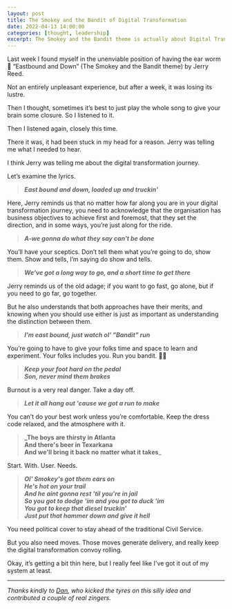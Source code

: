 ```yaml
---
layout: post
title: The Smokey and the Bandit of Digital Transformation
date: 2022-04-13 14:00:00
categories: [thought, leadership]
excerpt: The Smokey and the Bandit theme is actually about Digital Transformation, hear me out...
---
```


Last week I found myself in the unenviable position of having the ear worm 🐛 “Eastbound and Down” (The Smokey and the Bandit theme) by Jerry Reed.

Not an entirely unpleasant experience, but after a week, it was losing its lustre.

Then I thought, sometimes it’s best to just play the whole song to give your brain some closure. So I listened to it.

Then I listened again, closely this time.

There it was, it had been stuck in my head for a reason. Jerry was telling me what I needed to hear.

I think Jerry was telling me about the digital transformation journey.

Let’s examine the lyrics.

>_**East bound and down, loaded up and truckin'**_

Here, Jerry reminds us that no matter how far along you are in your digital transformation journey, you need to acknowledge that the organisation has business objectives to achieve first and foremost, that they set the direction, and in some ways, you’re just along for the ride.

>_**A-we gonna do what they say can't be done**_

You’ll have your sceptics. Don’t tell them what you’re going to do, show them. Show and tells, I’m saying do show and tells.

>_**We've got a long way to go, and a short time to get there**_

Jerry reminds us of the old adage; if you want to go fast, go alone, but if you need to go far, go together.

But he also understands that both approaches have their merits, and knowing when you should use either is just as important as understanding the distinction between them.

>_**I'm east bound, just watch ol' "Bandit" run**_

You’re going to have to give your folks time and space to learn and experiment. Your folks includes you. Run you bandit. 🏃🏻

>_**Keep your foot hard on the pedal  
>Son, never mind them brakes**_

Burnout is a very real danger. Take a day off.

>**_Let it all hang out 'cause we got a run to make_**

You can’t do your best work unless you’re comfortable. Keep the dress code relaxed, and the atmosphere with it.

>**_The boys are thirsty in Atlanta  
>And there's beer in Texarkana  
>And we'll bring it back no matter what it takes**_  

Start. With. User. Needs.

>_**Ol' Smokey's got them ears on  
>He's hot on your trail  
>And he aint gonna rest 'til you're in jail  
>So you got to dodge 'im and you got to duck 'im  
>You got to keep that diesel truckin'  
>Just put that hammer down and give it hell**_  

You need political cover to stay ahead of the traditional Civil Service.  

But you also need moves. Those moves generate delivery, and really keep the digital transformation convoy rolling.

Okay, it’s getting a bit thin here, but I really feel like I've got it out of my system at least.

---

_Thanks kindly to [Dan](https://twitter.com/dasbarrett), who kicked the tyres on this silly idea and contributed a couple of real zingers._  
